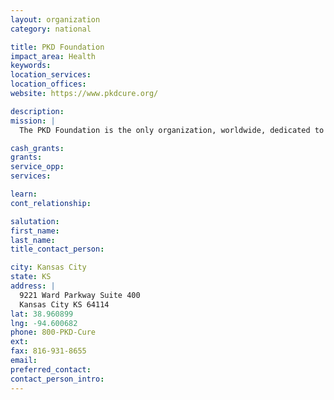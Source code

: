 ```yaml
---
layout: organization
category: national

title: PKD Foundation
impact_area: Health
keywords: 
location_services: 
location_offices: 
website: https://www.pkdcure.org/

description: 
mission: |
  The PKD Foundation is the only organization, worldwide, dedicated to promoting research to find a cure for polycystic kidney disease (PKD) and improving the care and treatment of those it affects. Our vision is that “no one suffers the full effects of PKD.” In 2007, the PKD Foundation will fund more than $4.2 million in vital PKD research and lobby the federal government for millions more. In addition to funding research, the PKD Foundation provides a forum for patients, family and friends through more than 70 volunteer-led  across the country and the world and holds the annual Walk for PKD  held each year on the third weekend in September, andand the National Convention on PKD the only conerence in the world for PKD patients and medical professionals.The PKD Foundation was established in 1982 by Joseph H. Bruening and Jared J. Grantham, MD, and is headquartered in Kansas City, MO. 

cash_grants: 
grants: 
service_opp: 
services: 

learn: 
cont_relationship: 

salutation: 
first_name: 
last_name: 
title_contact_person: 

city: Kansas City
state: KS
address: |
  9221 Ward Parkway Suite 400  
  Kansas City KS 64114
lat: 38.960899
lng: -94.600682
phone: 800-PKD-Cure
ext: 
fax: 816-931-8655
email: 
preferred_contact: 
contact_person_intro: 
---
```

